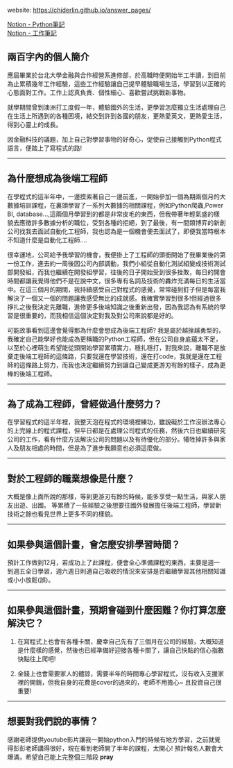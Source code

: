
website: https://chiderlin.github.io/answer_pages/

[Notion - Python筆記](https://www.notion.so/Python-61ec7aa46808495bb36ada668470e567)  \
[Notion - 工作筆記](https://www.notion.so/a37409d71bb14a9db9940c2b533b6c98)


## 兩百字內的個人簡介
  應屆畢業於台北大學金融與合作經營系進修部，於高職時便開始半工半讀，到目前為止累積幾年工作經驗，這些工作經驗讓自己提早體驗職場生活，學習到以正確的心態面對工作。工作上認真負責、個性細心、喜歡嘗試挑戰新事物。
  
  就學期間曾到澳洲打工度假一年，體驗國外的生活，更學習怎麼獨立生活處理自己在生活上所遇到的各種困境，結交到許到各國的朋友，更熱愛英文，更熱愛生活，得到心靈上的成長。
  
  因金融科技的議題，加上自己對學習事物的好奇心，促使自己接觸到Python程式語言，便踏上了寫程式的路!

----

## 為什麼想成為後端工程師

  在學程式的這半年中，一邊摸索著自己一邊前進，一開始參加一個為期兩個月的大數據培訓課程，在裏頭學習了一系列大數據的相關課程，例如Python爬蟲,Power BI, database...,這兩個月學習到的都是非常皮毛的東西，但我帶著年輕氣盛的樣貌去應徵許多數據分析的職位，受到各種的拒絕，到了最後，有一間類博弈的新創公司找我去面試自動化工程師，我也認為是一個機會便去面試了，即便我當時根本不知道什麼是自動化工程師....
  
  很幸運地，公司給予我學習的機會，我便掛上了工程師的頭銜開始了我畢業後的第一份工作，進去約一周後因公司內部調動，我們小組從自動化測試組變成技術測試部開發組，而我也繼續在開發組學習，往後的日子開始受到很多挫敗，每日的開會時間都讓我覺得他們不是在說中文，很多專有名詞及技術的轟炸充滿每日的生活當中。在這三個月的期間，我持續感受自己對程式的感覺，常常碰到釘子但是每當我解決了一個又一個的問題讓我感受無比的成就感。我確實學習到很多!但經過很多掙扎之後我決定先離職，進修更多後端知識之後重新出發，因為我認為有系統的學習是很重要的，而我相信這個決定對我及對公司來說都是好的。
  
  可能故事看到這邊會覺得那為什麼會想成為後端工程師? 我是屬於越挫越勇型的，我確定自己能學好也能成為更稱職的Python工程師，但在公司自身底蘊太不足，以至於心裡萌生希望能從頭開始學習累積實力，穩扎穩打，對我來說，離職不是放棄走後端工程師的這條路，只要我還在學習技術，還在打code，我就是還在工程師的這條路上努力，而我也決定繼續努力到讓自己變成更游刃有餘的樣子，成為更棒的後端工程師。

---

## 為了成為工程師，曾經做過什麼努力？
  
  在學習程式的這半年裡，我整天泡在程式的環境裡練功，雖說礙於工作沒辦法專心的上完線上的程式課程，但平日都是在處理公司程式的任務，然後六日也繼續研究公司的工作，看有什麼方法解決公司的問題以及有待優化的部分。犧牲掉許多與家人及朋友相處的時間，但是為了進步我願意也必須這麼做。
  
----
## 對於工程師的職業想像是什麼？
  
  大概是像上面所說的那樣，等到更游刃有餘的時候，能多享受一點生活，與家人朋友出遊、出國。 等累積了一些經驗之後想要往國外發展擔任後端工程師，學習新技術之餘也看見世界上更多不同的樣貌。

----
## 如果參與這個計畫，會怎麼安排學習時間？

  預計工作做到12月，若成功上了此課程，便會全心準備課程的東西，主要是週一到週五全日學習，週六週日則適自己吸收的情況來安排是否繼續學習其他相關知識或小小放鬆(誤)。

----
## 如果參與這個計畫，預期會碰到什麼困難？你打算怎麼解決它？

  1. 在寫程式上也會有各種卡關，慶幸自己先有了三個月在公司的經驗，大概知道是什麼樣的感覺，然後也已經準備好迎接各種卡關了，讓自己快點的信心指數快點往上爬吧!
  
  2. 金錢上也會需要家人的體諒，需要半年的時間專心學習程式，沒有收入支援家裡的開銷，但我自身的花費是cover的過來的，老師不用擔心~ 且投資自己很重要!

----
## 想要對我們說的事情？

  感謝老師提供youtube影片讓我一開始python入門的時候有地方學習，之前就覺得彭彭老師講得很好，現在看到老師開了半年的課程，太開心! 預計報名人數會大爆滿，希望自己能上完整個三階段 **pray**

